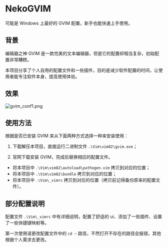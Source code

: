 # NekoGVIM

可能是 Windows 上最好的 GVIM 配置，新手也能快速上手使用。

## 背景

编辑器之神 GVIM 是一款完美的文本编辑器，但是它的配置却相当复杂，初始配置非常糟糕。

本项目分享了个人自用的配置文件和一些插件，目的是减少软件配置的时间，让使用者能专注软件本身，提高使用体验。

## 效果

![gvim_conf1.png](https://s2.loli.net/2022/04/05/R8q69lxwKp57nhI.png)

## 使用方法

根据是否已安装 GVIM 来从下面两种方式选择一种来安装使用：

1. 下载解压本项目，直接运行二进制文件 `.\Vim\vim82\gvim.exe`；

2. 官网下载安装 GVIM，完成后替换相应的配置文件。
  - 将本项目中 `.\Vim\vim82\autoload\pathogen.vim` 拷贝到对应的位置；
  - 将本项目中 `.\Vim\vim82\bundle` 拷贝到对应的位置；
  - 将本项目中 `.\Vim\_vimrc` 拷贝到对应的位置（拷贝前记得备份原来的配置文件）。

## 部分配置说明

配置文件 `.\Vim\_vimrc` 中有详细说明，配置了舒适的 ui、添加了一些插件、设置了一些快捷键映射等。

第一次使用请更改配置文件中的 `cd ~` 路径，不然打开不存在的路径会报错，其他根据个人需求去更改。

